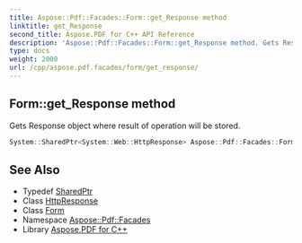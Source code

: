 ```yaml
---
title: Aspose::Pdf::Facades::Form::get_Response method
linktitle: get_Response
second_title: Aspose.PDF for C++ API Reference
description: 'Aspose::Pdf::Facades::Form::get_Response method. Gets Response object where result of operation will be stored in C++.'
type: docs
weight: 2000
url: /cpp/aspose.pdf.facades/form/get_response/
---
```

## Form::get_Response method


Gets Response object where result of operation will be stored.

```cpp
System::SharedPtr<System::Web::HttpResponse> Aspose::Pdf::Facades::Form::get_Response() const
```

## See Also

* Typedef [SharedPtr](../../../system/sharedptr/)
* Class [HttpResponse](../../../system.web/httpresponse/)
* Class [Form](../)
* Namespace [Aspose::Pdf::Facades](../../)
* Library [Aspose.PDF for C++](../../../)
